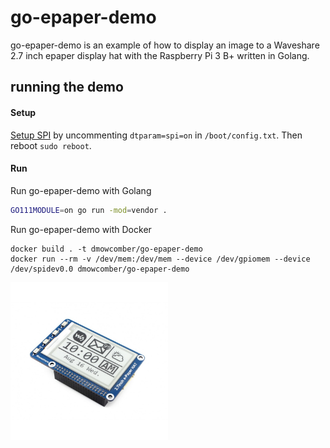 # go-epaper-demo

go-epaper-demo is an example of how to display an image to a Waveshare 2.7 inch epaper display hat with the Raspberry Pi 3 B+ written in Golang.

## running the demo

#### Setup
[Setup SPI](https://www.raspberrypi.org/documentation/hardware/raspberrypi/spi/README.md) by uncommenting `dtparam=spi=on` in `/boot/config.txt`. Then reboot `sudo reboot`.

#### Run
Run go-epaper-demo with Golang
```bash
GO111MODULE=on go run -mod=vendor .
```

Run go-epaper-demo with Docker
```
docker build . -t dmowcomber/go-epaper-demo
docker run --rm -v /dev/mem:/dev/mem --device /dev/gpiomem --device /dev/spidev0.0 dmowcomber/go-epaper-demo
```

<img align="center" src="readme.jpg" width="50%" height="50%">
